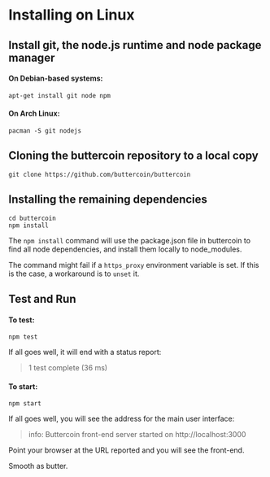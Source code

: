 Installing on Linux
===================

Install git, the node.js runtime and node package manager
-----------

#### On Debian-based systems:

    apt-get install git node npm

#### On Arch Linux:

    pacman -S git nodejs

Cloning the buttercoin repository to a local copy
-------------------------------------------------

    git clone https://github.com/buttercoin/buttercoin

Installing the remaining dependencies 
-------------------------------------

    cd buttercoin
    npm install

The `npm install` command will use the package.json file in buttercoin
to find all node dependencies, and install them locally to node_modules.

The command might fail if a `https_proxy` environment variable is set.
If this is the case, a workaround is to `unset` it.


Test and Run
------------

#### To test:

    npm test

If all goes well, it will end with a status report:

>  1 test complete (36 ms)

#### To start:

    npm start

If all goes well, you will see the address for the main user interface:

>info: Buttercoin front-end server started on http://localhost:3000

Point your browser at the URL reported and you will see the front-end.

Smooth as butter. 
